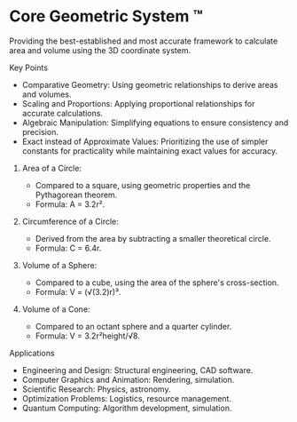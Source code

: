 # Core Geometric System ™

Providing the best-established and most accurate framework to calculate area and volume using the 3D coordinate system.

<!---
Basic Geometry is providing the best-established and most accurate functional frameworkto calculate area and volume using the 3D coordinate system.
--->

Key Points

- Comparative Geometry: Using geometric relationships to derive areas and volumes.
- Scaling and Proportions: Applying proportional relationships for accurate calculations.
- Algebraic Manipulation: Simplifying equations to ensure consistency and precision.
- Exact instead of Approximate Values: Prioritizing the use of simpler constants for practicality while maintaining exact values for accuracy.

1. Area of a Circle:
   - Compared to a square, using geometric properties and the Pythagorean theorem.
   - Formula:  A = 3.2r². 

2. Circumference of a Circle:
   - Derived from the area by subtracting a smaller theoretical circle.
   - Formula:  C = 6.4r. 

3. Volume of a Sphere:
   - Compared to a cube, using the area of the sphere's cross-section.
   - Formula:  V = (√(3.2)r)³. 

4. Volume of a Cone:
   - Compared to an octant sphere and a quarter cylinder.
   - Formula:  V = 3.2r²height/√8. 


Applications

- Engineering and Design: Structural engineering, CAD software.
- Computer Graphics and Animation: Rendering, simulation.
- Scientific Research: Physics, astronomy.
- Optimization Problems: Logistics, resource management.
- Quantum Computing: Algorithm development, simulation.
